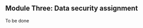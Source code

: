 ## Module Three: Data security assignment

To be done

<!-- Imagine you're collecting donated data - what are the stages?
Pick one of the following scenarios, or choose a story you're on and
that is missing data. -->

<!-- Review these datasets -->
